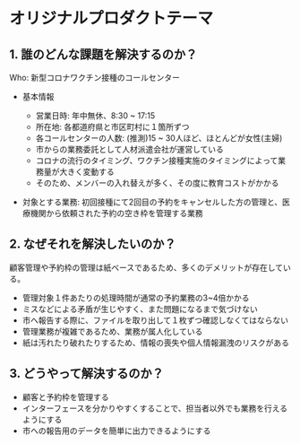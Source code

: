 # オリジナルプロダクトテーマ

## 1. 誰のどんな課題を解決するのか？
Who: 新型コロナワクチン接種のコールセンター
  - 基本情報
    - 営業日時: 年中無休、8:30 ~ 17:15
    - 所在地: 各都道府県と市区町村に１箇所ずつ
    - 各コールセンターの人数: (推測)15 ~ 30人ほど、ほとんどが女性(主婦)
    - 市からの業務委託として人材派遣会社が運営している
    - コロナの流行のタイミング、ワクチン接種実施のタイミングによって業務量が大きく変動する
    - そのため、メンバーの入れ替えが多く、その度に教育コストがかかる

  - 対象とする業務: 初回接種にて2回目の予約をキャンセルした方の管理と、医療機関から依頼された予約の空き枠を管理する業務


## 2. なぜそれを解決したいのか？
顧客管理や予約枠の管理は紙ベースであるため、多くのデメリットが存在している。
- 管理対象１件あたりの処理時間が通常の予約業務の3~4倍かかる
- ミスなどによる矛盾が生じやすく、また問題になるまで気づけない
- 市へ報告する際に、ファイルを取り出して１枚ずつ確認しなくてはならない
- 管理業務が複雑であるため、業務が属人化している
- 紙は汚れたり破れたりするため、情報の喪失や個人情報漏洩のリスクがある

## 3. どうやって解決するのか？
- 顧客と予約枠を管理する
- インターフェースを分かりやすくすることで、担当者以外でも業務を行えるようにする
- 市への報告用のデータを簡単に出力できるようにする
